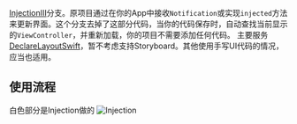 [InjectionIII](https://github.com/johnno1962/InjectionIII)分支。原项目通过在你的App中接收`Notification`或实现`injected`方法来更新界面。这个分支去掉了这部分代码，当你的代码保存时，自动查找当前显示的`ViewController`，并重新加载，你的项目不需要添加任何代码。
主要服务[DeclareLayoutSwift](https://github.com/huangzhouhong/DeclareLayoutSwift)，暂不考虑支持Storyboard。其他使用手写UI代码的情况，应当也适用。

使用流程
---

白色部分是Injection做的
![Injection](https://upload-images.jianshu.io/upload_images/6719795-c87912f8f9e14b21.png?imageMogr2/auto-orient/strip%7CimageView2/2/w/1240)
